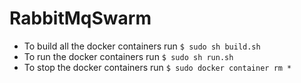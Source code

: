 # RabbitMqSwarm
- To build all the docker containers run ```$ sudo sh build.sh ```
- To run the docker containers run ```$ sudo sh run.sh ```
- To stop the docker containers run ```$ sudo docker container rm * ```

